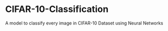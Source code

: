 # CIFAR-10-Classification
A model to classify every image in CIFAR-10 Dataset using Neural Networks
